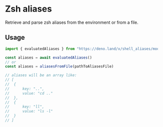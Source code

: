# Zsh aliases

Retrieve and parse zsh aliases from the environment or from a file.

## Usage

```typescript
import { evaluatedAliases } from "https://deno.land/x/shell_aliases/mode.ts";

const aliases = await evaluatedAliases()
// or
const aliases = aliasesFromFile(pathToAliasesFile)

// aliases will be an array like:
// [
// 	{
// 		key: "..",
// 		value: "cd .."
// 	},
// 	{
// 		key: "ll",
// 		value: "ls -l"
// 	}
// ]
```
